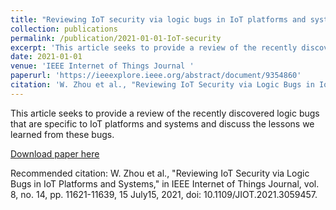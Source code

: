```yaml
---
title: "Reviewing IoT security via logic bugs in IoT platforms and systems"
collection: publications
permalink: /publication/2021-01-01-IoT-security
excerpt: 'This article seeks to provide a review of the recently discovered logic bugs that are specific to IoT platforms and systems and discuss the lessons we learned from these bugs.  '
date: 2021-01-01
venue: 'IEEE Internet of Things Journal '
paperurl: 'https://ieeexplore.ieee.org/abstract/document/9354860'
citation: 'W. Zhou et al., "Reviewing IoT Security via Logic Bugs in IoT Platforms and Systems," in IEEE Internet of Things Journal, vol. 8, no. 14, pp. 11621-11639, 15 July15, 2021, doi: 10.1109/JIOT.2021.3059457.'
---
```

This article seeks to provide a review of the recently discovered logic bugs that are specific to IoT platforms and systems and discuss the lessons we learned from these bugs.  

[Download paper here](https://ieeexplore.ieee.org/abstract/document/9354860)

Recommended citation: W. Zhou et al., "Reviewing IoT Security via Logic Bugs in IoT Platforms and Systems," in IEEE Internet of Things Journal, vol. 8, no. 14, pp. 11621-11639, 15 July15, 2021, doi: 10.1109/JIOT.2021.3059457.
